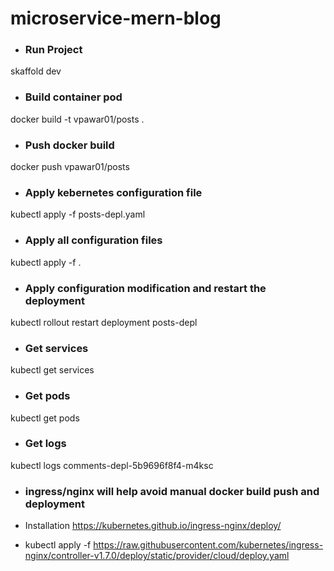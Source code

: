 # microservice-mern-blog

- ### Run Project
skaffold dev

- ### Build container pod
docker build -t vpawar01/posts .

- ### Push docker build
docker push vpawar01/posts

- ### Apply kebernetes configuration file
kubectl apply -f posts-depl.yaml

- ### Apply all configuration files
kubectl apply -f .

- ### Apply configuration modification and restart the deployment
kubectl rollout restart deployment posts-depl

- ### Get services
kubectl get services

- ### Get pods
kubectl get pods

- ### Get logs
kubectl logs comments-depl-5b9696f8f4-m4ksc

- ### ingress/nginx will help avoid manual docker build push and deployment

- Installation https://kubernetes.github.io/ingress-nginx/deploy/
- kubectl apply -f https://raw.githubusercontent.com/kubernetes/ingress-nginx/controller-v1.7.0/deploy/static/provider/cloud/deploy.yaml